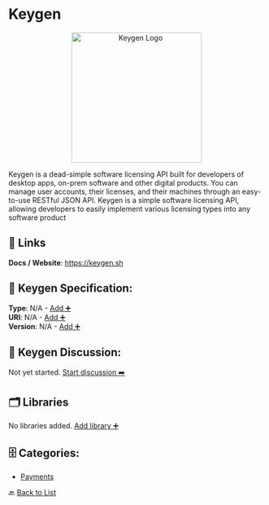 # Keygen
<p align="center">
    <img width="256" src="https://raw.githubusercontent.com/apis-list/apis-list/main/apis/keygen/logo_256x256.png" alt="Keygen Logo"/>
</p>
Keygen is a dead-simple software licensing API built for developers of desktop apps, on-prem software and other digital products.  You can manage user accounts, their licenses, and their machines through an easy-to-use RESTful JSON API.  Keygen is a simple software licensing API, allowing developers to easily implement various licensing types into any software product

##  🔗 Links
**Docs / Website**: https://keygen.sh

## 🧬 Keygen Specification:
**Type**: N/A - [Add ➕](https://github.com/apis-list/apis-list/edit/main/apis.yaml#L10877)  
**URI**: N/A - [Add ➕](https://github.com/apis-list/apis-list/edit/main/apis.yaml#L10877)  
**Version**: N/A - [Add ➕](https://github.com/apis-list/apis-list/edit/main/apis.yaml#L10877)

## 💬 Keygen Discussion:
Not yet started. [Start discussion ➡️](https://github.com/apis-list/apis-list/discussions/new)

## 🗂️ Libraries

No libraries added. [Add library ➕](https://github.com/apis-list/apis-list/edit/main/apis.yaml#L10877)    


## 🗄️ Categories:
- [Payments](https://github.com/apis-list/apis-list#payments-)

🔙  [Back to List](https://github.com/apis-list/apis-list)
